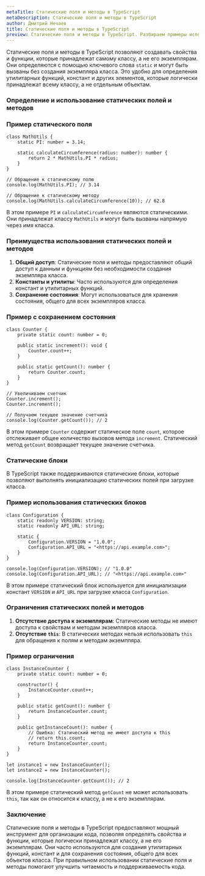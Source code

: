 ```yaml
---
metaTitle: Статические поля и методы в TypeScript
metaDescription: Статические поля и методы в TypeScript
author: Дмитрий Нечаев
title: Статические поля и методы в TypeScript
preview: Статические поля и методы в TypeScript. Разбираем примеры использования
---
```


Статические поля и методы в TypeScript позволяют создавать свойства и функции, которые принадлежат самому классу, а не его экземплярам. Они определяются с помощью ключевого слова `static` и могут быть вызваны без создания экземпляра класса. Это удобно для определения утилитарных функций, констант и других элементов, которые логически принадлежат всему классу, а не отдельным объектам.

### Определение и использование статических полей и методов

### Пример статического поля

```tsx
class MathUtils {
    static PI: number = 3.14;

    static calculateCircumference(radius: number): number {
        return 2 * MathUtils.PI * radius;
    }
}

// Обращение к статическому полю
console.log(MathUtils.PI); // 3.14

// Обращение к статическому методу
console.log(MathUtils.calculateCircumference(10)); // 62.8

```

В этом примере `PI` и `calculateCircumference` являются статическими. Они принадлежат классу `MathUtils` и могут быть вызваны напрямую через имя класса.

### Преимущества использования статических полей и методов

1. **Общий доступ**: Статические поля и методы предоставляют общий доступ к данным и функциям без необходимости создания экземпляра класса.
2. **Константы и утилиты**: Часто используются для определения констант и утилитарных функций.
3. **Сохранение состояния**: Могут использоваться для хранения состояния, общего для всех экземпляров класса.

### Пример с сохранением состояния

```tsx
class Counter {
    private static count: number = 0;

    public static increment(): void {
        Counter.count++;
    }

    public static getCount(): number {
        return Counter.count;
    }
}

// Увеличиваем счетчик
Counter.increment();
Counter.increment();

// Получаем текущее значение счетчика
console.log(Counter.getCount()); // 2

```

В этом примере `Counter` содержит статическое поле `count`, которое отслеживает общее количество вызовов метода `increment`. Статический метод `getCount` возвращает текущее значение счетчика.

### Статические блоки

В TypeScript также поддерживаются статические блоки, которые позволяют выполнять инициализацию статических полей при загрузке класса.

### Пример использования статических блоков

```tsx
class Configuration {
    static readonly VERSION: string;
    static readonly API_URL: string;

    static {
        Configuration.VERSION = "1.0.0";
        Configuration.API_URL = "<https://api.example.com>";
    }
}

console.log(Configuration.VERSION); // "1.0.0"
console.log(Configuration.API_URL); // "<https://api.example.com>"

```

В этом примере статический блок используется для инициализации констант `VERSION` и `API_URL` при загрузке класса `Configuration`.

### Ограничения статических полей и методов

1. **Отсутствие доступа к экземплярам**: Статические методы не имеют доступа к свойствам и методам экземпляров класса.
2. **Отсутствие `this`**: В статических методах нельзя использовать `this` для обращения к полям и методам экземпляра.

### Пример ограничения

```tsx
class InstanceCounter {
    private static count: number = 0;

    constructor() {
        InstanceCounter.count++;
    }

    public static getCount(): number {
        return InstanceCounter.count;
    }

    public getInstanceCount(): number {
        // Ошибка: Статический метод не имеет доступа к this
        // return this.count;
        return InstanceCounter.count;
    }
}

let instance1 = new InstanceCounter();
let instance2 = new InstanceCounter();

console.log(InstanceCounter.getCount()); // 2

```

В этом примере статический метод `getCount` не может использовать `this`, так как он относится к классу, а не к его экземплярам.

### Заключение

Статические поля и методы в TypeScript предоставляют мощный инструмент для организации кода, позволяя определять свойства и функции, которые логически принадлежат классу, а не его экземплярам. Они часто используются для создания утилитарных функций, констант и для сохранения состояния, общего для всех объектов класса. При правильном использовании статические поля и методы помогают улучшить читаемость и поддерживаемость кода.